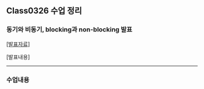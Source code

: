 ## Class0326 수업 정리

### 동기와 비동기, blocking과 non-blocking 발표
<a href="https://dpwls03.github.io/SystemPro/0326/동기, 비동기와 블로킹 논-블로킹.pdf">[발표자료]</a>

[발표내용]

<hr>

### 수업내용